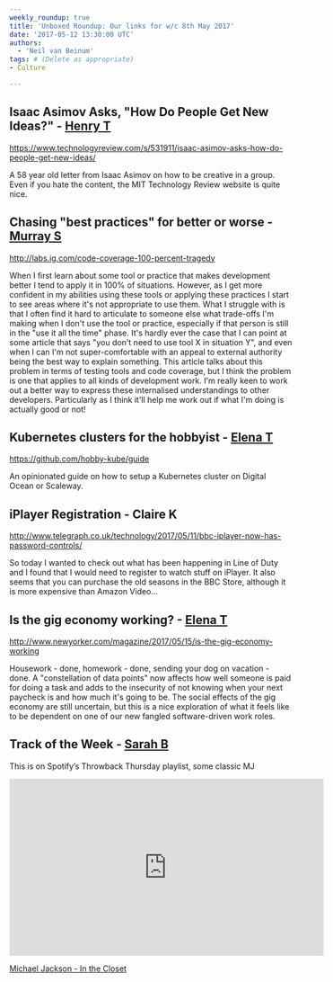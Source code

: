 ```yaml
---
weekly_roundup: true
title: 'Unboxed Roundup: Our links for w/c 8th May 2017'
date: '2017-05-12 13:30:00 UTC'
authors:
  - 'Neil van Beinum'
tags: # (Delete as appropriate)
- Culture

---
```


## Isaac Asimov Asks, "How Do People Get New Ideas?" - [Henry T](/team#henry-turner)

https://www.technologyreview.com/s/531911/isaac-asimov-asks-how-do-people-get-new-ideas/

A 58 year old letter from Isaac Asimov on how to be creative in a group. Even if you hate the content, the MIT Technology Review website is quite nice.

## Chasing "best practices" for better or worse - [Murray S](/team#murray-steele)

http://labs.ig.com/code-coverage-100-percent-tragedy

When I first learn about some tool or practice that makes development better I 
tend to apply it in 100% of situations.  However, as I get more confident in my 
abilities using these tools or applying these practices I start to see areas 
where it's not appropriate to use them.  What I struggle with is that I often 
find it hard to articulate to someone else what trade-offs I'm making when I 
don't use the tool or practice, especially if that person is still in the 
"use it all the time" phase.  It's hardly ever the case that I can point at
some article that says "you don't need to use tool X in situation Y", and even 
when I can I'm not super-comfortable with an appeal to external authority being 
the best way to explain something.  This article talks about this problem in 
terms of testing tools and code coverage, but I think the problem is one that 
applies to all kinds of development work.  I'm really keen to work out a better 
way to express these internalised understandings to other developers.
Particularly as I think it'll help me work out if what I'm doing is actually 
good or not!

## Kubernetes clusters for the hobbyist - [Elena T](/team#elena-tanasoiu)

https://github.com/hobby-kube/guide

An opinionated guide on how to setup a Kubernetes cluster on Digital Ocean or Scaleway.

## iPlayer Registration - Claire K

http://www.telegraph.co.uk/technology/2017/05/11/bbc-iplayer-now-has-password-controls/

So today I wanted to check out what has been happening in Line of Duty and I found that I would need to register to watch stuff on iPlayer. It also seems that you can purchase the old seasons in the BBC Store, although it is more expensive than Amazon Video...

## Is the gig economy working? - [Elena T](/team#elena-tanasoiu)

http://www.newyorker.com/magazine/2017/05/15/is-the-gig-economy-working

Housework - done, homework - done, sending your dog on vacation - done. A "constellation of data points" now affects how well someone is paid for doing a task and adds to the insecurity of not knowing when your next paycheck is and how much it's going to be. The social effects of the gig economy are still uncertain, but this is a nice exploration of what it feels like to be dependent on one of our new fangled software-driven work roles. 

## Track of the Week - [Sarah B](/team#sarah-beck)

This is on Spotify’s Throwback Thursday playlist, some classic MJ

<iframe width="560" height="315" src="https://www.youtube.com/embed/4qLY0vbrT8Q" frameborder="0" allowfullscreen></iframe>

[Michael Jackson - In the Closet](https://www.youtube.com/watch?v=4qLY0vbrT8Q)

